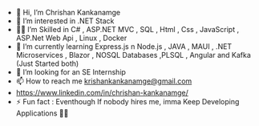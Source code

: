- 👋 Hi, I’m Chrishan Kankanamge
- 👀 I’m interested in .NET Stack
- 🐱‍👤 I’m Skilled in C# , ASP.NET MVC , SQL , Html , Css , JavaScript , ASP.Net Web Api , Linux , Docker
- 🌱 I’m currently learning Express.js n Node.js , JAVA , MAUI , .NET Microservices , Blazor , NOSQL Databases ,PLSQL , Angular and Kafka (Just Started both)
- 💞️ I’m looking for an SE Internship 
- 📫 How to reach me krishankankanamge@gmail.com
- https://www.linkedin.com/in/chrishan-kankanamge/
- ⚡ Fun fact : Eventhough If nobody hires me, imma Keep Developing Applications 🤣💯

